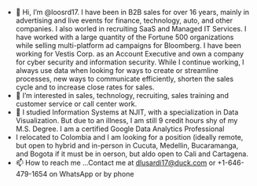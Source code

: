 - 👋 Hi, I’m @loosrd17.  I have been in B2B sales for over 16 years, mainly in advertising and live events for finance, technology, auto, and other companies. I also worled in recruiting SaaS and Managed IT Services. I have worked with a large quantity of the Fortune 500 organizations while selling multi-platform ad campaigns for Bloomberg. I have been working for Vestis Corp. as an Account Executive and own a company for cyber security and information security. While I continue working, I always use data when looking for ways to create or streamline processes, new ways to communicate efficiently, shorten the sales cycle and to increase close rates for sales. 
- 👀 I’m interested in sales, technology, recruiting, sales training and customer service or call center work. 
- 🌱 I studied Information Systems at NJIT, with a specialization in Data Visualization. But due to an illness, I am still 9 credit hours shy of my M.S. Degree. I am a certified Google Data Analytics Professional  
- I relocated to Colombia and I am looking for a position (ideally remote, but open to hybrid and in-person in Cucuta, Medellin, Bucaramanga, and Bogota if it must be in oerson, but aldo open to Cali and Cartagena. 
- 📫 How to reach me ...Contact me at dlusardi17@duck.com or +1-646-479-1654 on WhatsApp or by phone

<!---
loosrd17/loosrd17 is a ✨ special ✨ repository because its `README.md` (this file) appears on your GitHub profile.
You can click the Preview link to take a look at your changes.
--->
